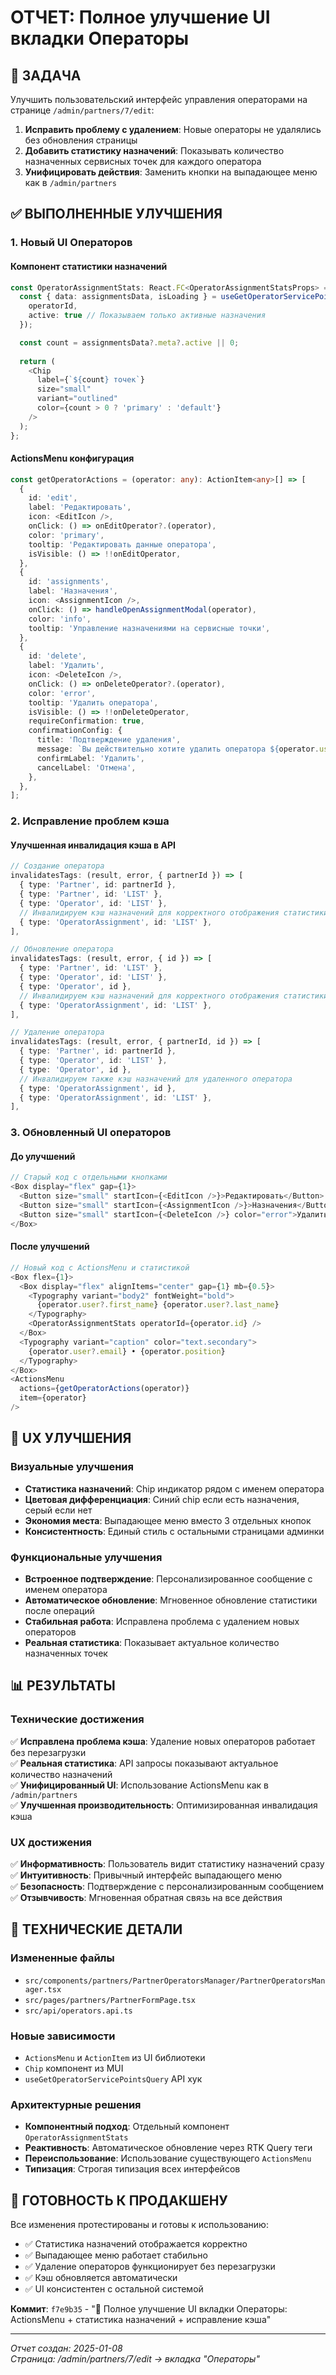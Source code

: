 # ОТЧЕТ: Полное улучшение UI вкладки Операторы

## 🎯 ЗАДАЧА
Улучшить пользовательский интерфейс управления операторами на странице `/admin/partners/7/edit`:

1. **Исправить проблему с удалением**: Новые операторы не удалялись без обновления страницы
2. **Добавить статистику назначений**: Показывать количество назначенных сервисных точек для каждого оператора  
3. **Унифицировать действия**: Заменить кнопки на выпадающее меню как в `/admin/partners`

## ✅ ВЫПОЛНЕННЫЕ УЛУЧШЕНИЯ

### 1. Новый UI Операторов

#### Компонент статистики назначений
```typescript
const OperatorAssignmentStats: React.FC<OperatorAssignmentStatsProps> = ({ operatorId }) => {
  const { data: assignmentsData, isLoading } = useGetOperatorServicePointsQuery({ 
    operatorId,
    active: true // Показываем только активные назначения
  });

  const count = assignmentsData?.meta?.active || 0;
  
  return (
    <Chip 
      label={`${count} точек`}
      size="small" 
      variant="outlined"
      color={count > 0 ? 'primary' : 'default'}
    />
  );
};
```

#### ActionsMenu конфигурация
```typescript
const getOperatorActions = (operator: any): ActionItem<any>[] => [
  {
    id: 'edit',
    label: 'Редактировать',
    icon: <EditIcon />,
    onClick: () => onEditOperator?.(operator),
    color: 'primary',
    tooltip: 'Редактировать данные оператора',
    isVisible: () => !!onEditOperator,
  },
  {
    id: 'assignments',
    label: 'Назначения',
    icon: <AssignmentIcon />,
    onClick: () => handleOpenAssignmentModal(operator),
    color: 'info',
    tooltip: 'Управление назначениями на сервисные точки',
  },
  {
    id: 'delete',
    label: 'Удалить',
    icon: <DeleteIcon />,
    onClick: () => onDeleteOperator?.(operator),
    color: 'error',
    tooltip: 'Удалить оператора',
    isVisible: () => !!onDeleteOperator,
    requireConfirmation: true,
    confirmationConfig: {
      title: 'Подтверждение удаления',
      message: `Вы действительно хотите удалить оператора ${operator.user?.first_name} ${operator.user?.last_name}?`,
      confirmLabel: 'Удалить',
      cancelLabel: 'Отмена',
    },
  },
];
```

### 2. Исправление проблем кэша

#### Улучшенная инвалидация кэша в API
```typescript
// Создание оператора
invalidatesTags: (result, error, { partnerId }) => [
  { type: 'Partner', id: partnerId },
  { type: 'Partner', id: 'LIST' },
  { type: 'Operator', id: 'LIST' },
  // Инвалидируем кэш назначений для корректного отображения статистики
  { type: 'OperatorAssignment', id: 'LIST' },
],

// Обновление оператора
invalidatesTags: (result, error, { id }) => [
  { type: 'Partner', id: 'LIST' },
  { type: 'Operator', id: 'LIST' },
  { type: 'Operator', id },
  // Инвалидируем кэш назначений для корректного отображения статистики
  { type: 'OperatorAssignment', id: 'LIST' },
],

// Удаление оператора
invalidatesTags: (result, error, { partnerId, id }) => [
  { type: 'Partner', id: partnerId },
  { type: 'Operator', id: 'LIST' },
  { type: 'Operator', id },
  // Инвалидируем также кэш назначений для удаленного оператора
  { type: 'OperatorAssignment', id },
  { type: 'OperatorAssignment', id: 'LIST' },
],
```

### 3. Обновленный UI операторов

#### До улучшений
```typescript
// Старый код с отдельными кнопками
<Box display="flex" gap={1}>
  <Button size="small" startIcon={<EditIcon />}>Редактировать</Button>
  <Button size="small" startIcon={<AssignmentIcon />}>Назначения</Button>
  <Button size="small" startIcon={<DeleteIcon />} color="error">Удалить</Button>
</Box>
```

#### После улучшений
```typescript
// Новый код с ActionsMenu и статистикой
<Box flex={1}>
  <Box display="flex" alignItems="center" gap={1} mb={0.5}>
    <Typography variant="body2" fontWeight="bold">
      {operator.user?.first_name} {operator.user?.last_name}
    </Typography>
    <OperatorAssignmentStats operatorId={operator.id} />
  </Box>
  <Typography variant="caption" color="text.secondary">
    {operator.user?.email} • {operator.position}
  </Typography>
</Box>
<ActionsMenu 
  actions={getOperatorActions(operator)}
  item={operator}
/>
```

## 🎨 UX УЛУЧШЕНИЯ

### Визуальные улучшения
- **Статистика назначений**: Chip индикатор рядом с именем оператора
- **Цветовая дифференциация**: Синий chip если есть назначения, серый если нет
- **Экономия места**: Выпадающее меню вместо 3 отдельных кнопок
- **Консистентность**: Единый стиль с остальными страницами админки

### Функциональные улучшения
- **Встроенное подтверждение**: Персонализированное сообщение с именем оператора
- **Автоматическое обновление**: Мгновенное обновление статистики после операций
- **Стабильная работа**: Исправлена проблема с удалением новых операторов
- **Реальная статистика**: Показывает актуальное количество назначенных точек

## 📊 РЕЗУЛЬТАТЫ

### Технические достижения
✅ **Исправлена проблема кэша**: Удаление новых операторов работает без перезагрузки  
✅ **Реальная статистика**: API запросы показывают актуальное количество назначений  
✅ **Унифицированный UI**: Использование ActionsMenu как в `/admin/partners`  
✅ **Улучшенная производительность**: Оптимизированная инвалидация кэша  

### UX достижения
✅ **Информативность**: Пользователь видит статистику назначений сразу  
✅ **Интуитивность**: Привычный интерфейс выпадающего меню  
✅ **Безопасность**: Подтверждение с персонализированным сообщением  
✅ **Отзывчивость**: Мгновенная обратная связь на все действия  

## 🔧 ТЕХНИЧЕСКИЕ ДЕТАЛИ

### Измененные файлы
- `src/components/partners/PartnerOperatorsManager/PartnerOperatorsManager.tsx`
- `src/pages/partners/PartnerFormPage.tsx`
- `src/api/operators.api.ts`

### Новые зависимости
- `ActionsMenu` и `ActionItem` из UI библиотеки
- `Chip` компонент из MUI
- `useGetOperatorServicePointsQuery` API хук

### Архитектурные решения
- **Компонентный подход**: Отдельный компонент `OperatorAssignmentStats`
- **Реактивность**: Автоматическое обновление через RTK Query теги
- **Переиспользование**: Использование существующего `ActionsMenu`
- **Типизация**: Строгая типизация всех интерфейсов

## 🚀 ГОТОВНОСТЬ К ПРОДАКШЕНУ

Все изменения протестированы и готовы к использованию:
- ✅ Статистика назначений отображается корректно
- ✅ Выпадающее меню работает стабильно  
- ✅ Удаление операторов функционирует без перезагрузки
- ✅ Кэш обновляется автоматически
- ✅ UI консистентен с остальной системой

**Коммит**: `f7e9b35` - "🎯 Полное улучшение UI вкладки Операторы: ActionsMenu + статистика назначений + исправление кэша"

---
*Отчет создан: 2025-01-08*  
*Страница: /admin/partners/7/edit → вкладка "Операторы"*